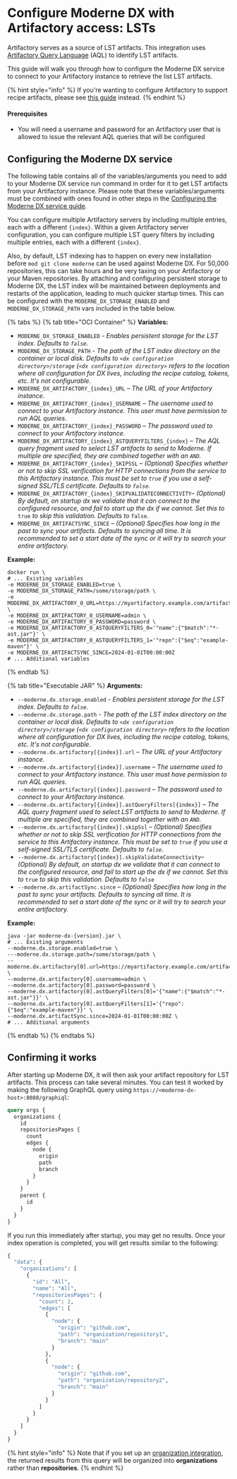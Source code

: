 # Configure Moderne DX with Artifactory access: LSTs

Artifactory serves as a source of LST artifacts. This integration uses [Artifactory Query Language](https://www.jfrog.com/confluence/display/JFROG/Artifactory+Query+Language) (AQL) to identify LST artifacts.

This guide will walk you through how to configure the Moderne DX service to connect to your Artifactory instance to retrieve the list LST artifacts.

{% hint style="info" %}
If you're wanting to configure Artifactory to support recipe artifacts, please see [this guide](../../how-to-guides/dx-configuration/configuring-artifactory-with-recipes.md) instead.
{% endhint %}

#### Prerequisites

* You will need a username and password for an Artifactory user that is allowed to issue the relevant AQL queries that will be configured

## Configuring the Moderne DX service

The following table contains all of the variables/arguments you need to add to your Moderne DX service run command in order for it to get LST artifacts from your Artifactory instance. Please note that these variables/arguments must be combined with ones found in other steps in the [Configuring the Moderne DX service guide](dx-configuration.md).

You can configure multiple Artifactory servers by including multiple entries, each with a different `{index}`. Within a given Artifactory server configuration, you can configure multiple LST query filters by including multiple entries, each with a different `{index}`.

Also, by default, LST indexing has to happen on every new installation before `mod git clone moderne` can be used against Moderne DX. For 50,000 repositories, this can take hours and be very taxing on your Artifactory or your Maven repositories. By attaching and configuring persistent storage to Moderne DX, the LST index will be maintained between deployments and restarts of the application, leading to much quicker startup times. This can be configured with the `MODERNE_DX_STORAGE_ENABLED` and `MODERNE_DX_STORAGE_PATH` vars included in the table below.

{% tabs %}
{% tab title="OCI Container" %}
**Variables:**

* `MODERNE_DX_STORAGE_ENABLED` - _Enables persistent storage for the LST index. Defaults to `false`._
* `MODERNE_DX_STORAGE_PATH` - _The path of the LST index directory on the container or local disk. Defaults to `<dx configuration directory>/storage` (`<dx configuration directory>` refers to the location where all configuration for DX lives, including the recipe catalog, tokens, etc. It's not configurable_.
* `MODERNE_DX_ARTIFACTORY_{index}_URL` – _The URL of your Artifactory instance._
* `MODERNE_DX_ARTIFACTORY_{index}_USERNAME` – _The username used to connect to your Artifactory instance. This user must have permission to run AQL queries._
* `MODERNE_DX_ARTIFACTORY_{index}_PASSWORD` – _The password used to connect to your Artifactory instance._
* `MODERNE_DX_ARTIFACTORY_{index}_ASTQUERYFILTERS_{index}` – _The AQL query fragment used to select LST artifacts to send to Moderne. If multiple are specified, they are combined together with an `AND`._
* `MODERNE_DX_ARTIFACTORY_{index}_SKIPSSL` – _(Optional) Specifies whether or not to skip SSL verification for HTTP connections from the service to this Artifactory instance. This must be set to `true` if you use a self-signed SSL/TLS certificate. Defaults to `false`._
* `MODERNE_DX_ARTIFACTORY_{index}_SKIPVALIDATECONNECTIVITY`– _(Optional) By default, on startup dx we validate that it can connect to the configured resource, and fail to start up the dx if we cannot. Set this to_ `true` _to skip this validation. Defaults to_ `false`_._
* `MODERNE_DX_ARTIFACTSYNC_SINCE` – _(Optional) Specifies how long in the past to sync your artifacts. Defaults to syncing all time. It is recommended to set a start date of the sync or it will try to search your entire artifactory._

**Example:**

```shell
docker run \
# ... Existing variables
-e MODERNE_DX_STORAGE_ENABLED=true \
-e MODERNE_DX_STORAGE_PATH=/some/storage/path \
-e MODERNE_DX_ARTIFACTORY_0_URL=https://myartifactory.example.com/artifactory/ \
-e MODERNE_DX_ARTIFACTORY_0_USERNAME=admin \
-e MODERNE_DX_ARTIFACTORY_0_PASSWORD=password \
-e MODERNE_DX_ARTIFACTORY_0_ASTQUERYFILTERS_0='"name":{"$match":"*-ast.jar"}' \
-e MODERNE_DX_ARTIFACTORY_0_ASTQUERYFILTERS_1='"repo":{"$eq":"example-maven"}' \
-e MODERNE_DX_ARTIFACTSYNC_SINCE=2024-01-01T00:00:00Z
# ... Additional variables
```
{% endtab %}

{% tab title="Executable JAR" %}
**Arguments:**

* `--moderne.dx.storage.enabled` - _Enables persistent storage for the LST index. Defaults to `false`._
* `--moderne.dx.storage.path` - _The path of the LST index directory on the container or local disk. Defaults to `<dx configuration directory>/storage` (`<dx configuration directory>` refers to the location where all configuration for DX lives, including the recipe catalog, tokens, etc. It's not configurable_.
* `--moderne.dx.artifactory[{index}].url` – _The URL of your Artifactory instance._
* `--moderne.dx.artifactory[{index}].username` – _The username used to connect to your Artifactory instance. This user must have permission to run AQL queries._
* `--moderne.dx.artifactory[{index}].password` – _The password used to connect to your Artifactory instance._
* `--moderne.dx.artifactory[{index}].astQueryFilters[{index}]` – _The AQL query fragment used to select LST artifacts to send to Moderne. If multiple are specified, they are combined together with an `AND`._
* `--moderne.dx.artifactory[{index}].skipSsl` – _(Optional) Specifies whether or not to skip SSL verification for HTTP connections from the service to this Artifactory instance. This must be set to `true` if you use a self-signed SSL/TLS certificate. Defaults to `false`._
* `--moderne.dx.artifactory[{index}].skipValidateConnectivity`– _(Optional) By default, on startup dx we validate that it can connect to the configured resource, and fail to start up the dx if we cannot. Set this to_ `true` _to skip this validation. Defaults to_ `false`
* `--moderne.dx.artifactSync.since` – _(Optional) Specifies how long in the past to sync your artifacts. Defaults to syncing all time. It is recommended to set a start date of the sync or it will try to search your entire artifactory._

**Example:**

```shell
java -jar moderne-dx-{version}.jar \
# ... Existing arguments
--moderne.dx.storage.enabled=true \
---moderne.dx.storage.path=/some/storage/path \
--moderne.dx.artifactory[0].url=https://myartifactory.example.com/artifactory/ \
--moderne.dx.artifactory[0].username=admin \
--moderne.dx.artifactory[0].password=password \
--moderne.dx.artifactory[0].astQueryFilters[0]='{"name":{"$match":"*-ast.jar"}}' \
--moderne.dx.artifactory[0].astQueryFilters[1]='{"repo":{"$eq":"example-maven"}}' \
--moderne.dx.artifactSync.since=2024-01-01T00:00:00Z \
# ... Additional arguments
```
{% endtab %}
{% endtabs %}

## Confirming it works

After starting up Moderne DX, it will then ask your artifact repository for LST artifacts. This process can take several minutes. You can test it worked by making the following GraphQL query using `https://<moderne-dx-host>:8080/graphiql`:

```graphql
query orgs {
  organizations {
    id
    repositoriesPages {
      count
      edges {
        node {
          origin
          path
          branch
        }
      }
    }
    parent {
      id
    }
  }
}
```


If you run this immediately after startup, you may get no results. Once your index operation is completed, you will get results similar to the following:

```graphql
{
  "data": {
    "organizations": [
      {
        "id": "All",
        "name": "All",
        "repositoriesPages": {
          "count": 2,
          "edges": [
            {
              "node": {
                "origin": "github.com",
                "path": "organization/repository1",
                "branch": "main"
              }
            },
            {
              "node": {
                "origin": "github.com",
                "path": "organization/repository2",
                "branch": "main"
              }
            }
          ]
        }
      }
    ]
  }
}
```

{% hint style="info" %}
Note that if you set up an [organization integration](configure-dx-organizations.md), the returned results from this query will be organized into **organizations** rather than **repositories**.
{% endhint %}
